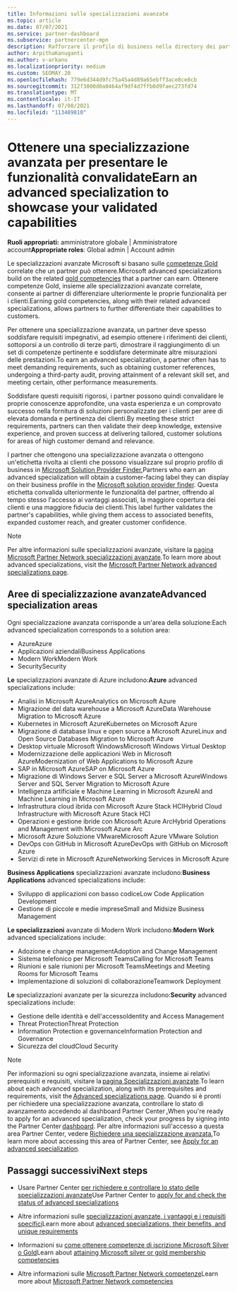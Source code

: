 ```yaml
---
title: Informazioni sulle specializzazioni avanzate
ms.topic: article
ms.date: 07/07/2021
ms.service: partner-dashboard
ms.subservice: partnercenter-mpn
description: Rafforzare il profilo di business nella directory dei partner Microsoft. Informazioni sulle specializzazioni avanzate che è possibile ottenere insieme alle competenze Gold e Silver esistenti.
author: ArpithaKanuganti
ms.author: v-arkanu
ms.localizationpriority: medium
ms.custom: SEOMAY.20
ms.openlocfilehash: 779e6d344d9fc75a45a4d89a65ebff3ace8ce8cb
ms.sourcegitcommit: 312f3800d0a0464af9df4d7ffb0d9faec273fd74
ms.translationtype: MT
ms.contentlocale: it-IT
ms.lasthandoff: 07/08/2021
ms.locfileid: "113489810"
---
```

# <a name="earn-an-advanced-specialization-to-showcase-your-validated-capabilities"></a><span data-ttu-id="96225-104">Ottenere una specializzazione avanzata per presentare le funzionalità convalidate</span><span class="sxs-lookup"><span data-stu-id="96225-104">Earn an advanced specialization to showcase your validated capabilities</span></span>

<span data-ttu-id="96225-105">**Ruoli appropriati:** amministratore globale | Amministratore account</span><span class="sxs-lookup"><span data-stu-id="96225-105">**Appropriate roles**: Global admin | Account admin</span></span>

<span data-ttu-id="96225-106">Le specializzazioni avanzate Microsoft si basano sulle [competenze Gold](learn-about-competencies.md) correlate che un partner può ottenere.</span><span class="sxs-lookup"><span data-stu-id="96225-106">Microsoft advanced specializations build on the related [gold competencies](learn-about-competencies.md) that a partner can earn.</span></span> <span data-ttu-id="96225-107">Ottenere competenze Gold, insieme alle specializzazioni avanzate correlate, consente ai partner di differenziare ulteriormente le proprie funzionalità per i clienti.</span><span class="sxs-lookup"><span data-stu-id="96225-107">Earning gold competencies, along with their related advanced specializations, allows partners to further differentiate their capabilities to customers.</span></span>

<span data-ttu-id="96225-108">Per ottenere una specializzazione avanzata, un partner deve spesso soddisfare requisiti impegnativi, ad esempio ottenere i riferimenti dei clienti, sottoporsi a un controllo di terze parti, dimostrare il raggiungimento di un set di competenze pertinente e soddisfare determinate altre misurazioni delle prestazioni.</span><span class="sxs-lookup"><span data-stu-id="96225-108">To earn an advanced specialization, a partner often has to meet demanding requirements, such as obtaining customer references, undergoing a third-party audit, proving attainment of a relevant skill set, and meeting certain, other performance measurements.</span></span>

<span data-ttu-id="96225-109">Soddisfare questi requisiti rigorosi, i partner possono quindi convalidare le proprie conoscenze approfondite, una vasta esperienza e un comprovato successo nella fornitura di soluzioni personalizzate per i clienti per aree di elevata domanda e pertinenza dei clienti.</span><span class="sxs-lookup"><span data-stu-id="96225-109">By meeting these strict requirements, partners can then validate their deep knowledge, extensive experience, and proven success at delivering tailored, customer solutions for areas of high customer demand and relevance.</span></span>

<span data-ttu-id="96225-110">I partner che ottengono una specializzazione avanzata o ottengono un'etichetta rivolta ai clienti che possono visualizzare sul proprio profilo di business in [Microsoft Solution Provider Finder.](https://www.microsoft.com/solution-providers/home)</span><span class="sxs-lookup"><span data-stu-id="96225-110">Partners who earn an advanced specialization will obtain a customer-facing label they can display on their business profile in the [Microsoft solution provider finder](https://www.microsoft.com/solution-providers/home).</span></span> <span data-ttu-id="96225-111">Questa etichetta convalida ulteriormente le funzionalità del partner, offrendo al tempo stesso l'accesso ai vantaggi associati, la maggiore copertura dei clienti e una maggiore fiducia dei clienti.</span><span class="sxs-lookup"><span data-stu-id="96225-111">This label further validates the partner's capabilities, while giving them access to associated benefits, expanded customer reach, and greater customer confidence.</span></span>

> [!NOTE]
> <span data-ttu-id="96225-112">Per altre informazioni sulle specializzazioni avanzate, visitare la [pagina Microsoft Partner Network specializzazioni avanzate](https://partner.microsoft.com/membership/advanced-specialization).</span><span class="sxs-lookup"><span data-stu-id="96225-112">To learn more about advanced specializations, visit the [Microsoft Partner Network advanced specializations page](https://partner.microsoft.com/membership/advanced-specialization).</span></span>

## <a name="advanced-specialization-areas"></a><span data-ttu-id="96225-113">Aree di specializzazione avanzate</span><span class="sxs-lookup"><span data-stu-id="96225-113">Advanced specialization areas</span></span>

<span data-ttu-id="96225-114">Ogni specializzazione avanzata corrisponde a un'area della soluzione:</span><span class="sxs-lookup"><span data-stu-id="96225-114">Each advanced specialization corresponds to a solution area:</span></span>

- <span data-ttu-id="96225-115">Azure</span><span class="sxs-lookup"><span data-stu-id="96225-115">Azure</span></span>
- <span data-ttu-id="96225-116">Applicazioni aziendali</span><span class="sxs-lookup"><span data-stu-id="96225-116">Business Applications</span></span>
- <span data-ttu-id="96225-117">Modern Work</span><span class="sxs-lookup"><span data-stu-id="96225-117">Modern Work</span></span>
- <span data-ttu-id="96225-118">Security</span><span class="sxs-lookup"><span data-stu-id="96225-118">Security</span></span>

<span data-ttu-id="96225-119">**Le** specializzazioni avanzate di Azure includono:</span><span class="sxs-lookup"><span data-stu-id="96225-119">**Azure** advanced specializations include:</span></span>

- <span data-ttu-id="96225-120">Analisi in Microsoft Azure</span><span class="sxs-lookup"><span data-stu-id="96225-120">Analytics on Microsoft Azure</span></span>
- <span data-ttu-id="96225-121">Migrazione del data warehouse a Microsoft Azure</span><span class="sxs-lookup"><span data-stu-id="96225-121">Data Warehouse Migration to Microsoft Azure</span></span>
- <span data-ttu-id="96225-122">Kubernetes in Microsoft Azure</span><span class="sxs-lookup"><span data-stu-id="96225-122">Kubernetes on Microsoft Azure</span></span>
- <span data-ttu-id="96225-123">Migrazione di database linux e open source a Microsoft Azure</span><span class="sxs-lookup"><span data-stu-id="96225-123">Linux and Open Source Databases Migration to Microsoft Azure</span></span>
- <span data-ttu-id="96225-124">Desktop virtuale Microsoft Windows</span><span class="sxs-lookup"><span data-stu-id="96225-124">Microsoft Windows Virtual Desktop</span></span>
- <span data-ttu-id="96225-125">Modernizzazione delle applicazioni Web in Microsoft Azure</span><span class="sxs-lookup"><span data-stu-id="96225-125">Modernization of Web Applications to Microsoft Azure</span></span>
- <span data-ttu-id="96225-126">SAP in Microsoft Azure</span><span class="sxs-lookup"><span data-stu-id="96225-126">SAP on Microsoft Azure</span></span>
- <span data-ttu-id="96225-127">Migrazione di Windows Server e SQL Server a Microsoft Azure</span><span class="sxs-lookup"><span data-stu-id="96225-127">Windows Server and SQL Server Migration to Microsoft Azure</span></span>
- <span data-ttu-id="96225-128">Intelligenza artificiale e Machine Learning in Microsoft Azure</span><span class="sxs-lookup"><span data-stu-id="96225-128">AI and Machine Learning in Microsoft Azure</span></span>
- <span data-ttu-id="96225-129">Infrastruttura cloud ibrida con Microsoft Azure Stack HCI</span><span class="sxs-lookup"><span data-stu-id="96225-129">Hybrid Cloud Infrastructure with Microsoft Azure Stack HCI</span></span>
- <span data-ttu-id="96225-130">Operazioni e gestione ibride con Microsoft Azure Arc</span><span class="sxs-lookup"><span data-stu-id="96225-130">Hybrid Operations and Management with Microsoft Azure Arc</span></span>
- <span data-ttu-id="96225-131">Microsoft Azure Soluzione VMware</span><span class="sxs-lookup"><span data-stu-id="96225-131">Microsoft Azure VMware Solution</span></span>
- <span data-ttu-id="96225-132">DevOps con GitHub in Microsoft Azure</span><span class="sxs-lookup"><span data-stu-id="96225-132">DevOps with GitHub on Microsoft Azure</span></span>
- <span data-ttu-id="96225-133">Servizi di rete in Microsoft Azure</span><span class="sxs-lookup"><span data-stu-id="96225-133">Networking Services in Microsoft Azure</span></span>


<span data-ttu-id="96225-134">**Business Applications** specializzazioni avanzate includono:</span><span class="sxs-lookup"><span data-stu-id="96225-134">**Business Applications** advanced specializations include:</span></span>

- <span data-ttu-id="96225-135">Sviluppo di applicazioni con basso codice</span><span class="sxs-lookup"><span data-stu-id="96225-135">Low Code Application Development</span></span>
- <span data-ttu-id="96225-136">Gestione di piccole e medie imprese</span><span class="sxs-lookup"><span data-stu-id="96225-136">Small and Midsize Business Management</span></span>

<span data-ttu-id="96225-137">**Le specializzazioni** avanzate di Modern Work includono:</span><span class="sxs-lookup"><span data-stu-id="96225-137">**Modern Work** advanced specializations include:</span></span>

- <span data-ttu-id="96225-138">Adozione e change management</span><span class="sxs-lookup"><span data-stu-id="96225-138">Adoption and Change Management</span></span>
- <span data-ttu-id="96225-139">Sistema telefonico per Microsoft Teams</span><span class="sxs-lookup"><span data-stu-id="96225-139">Calling for Microsoft Teams</span></span>
- <span data-ttu-id="96225-140">Riunioni e sale riunioni per Microsoft Teams</span><span class="sxs-lookup"><span data-stu-id="96225-140">Meetings and Meeting Rooms for Microsoft Teams</span></span>
- <span data-ttu-id="96225-141">Implementazione di soluzioni di collaborazione</span><span class="sxs-lookup"><span data-stu-id="96225-141">Teamwork Deployment</span></span>

<span data-ttu-id="96225-142">**Le** specializzazioni avanzate per la sicurezza includono:</span><span class="sxs-lookup"><span data-stu-id="96225-142">**Security** advanced specializations include:</span></span>

- <span data-ttu-id="96225-143">Gestione delle identità e dell'accesso</span><span class="sxs-lookup"><span data-stu-id="96225-143">Identity and Access Management</span></span>
- <span data-ttu-id="96225-144">Threat Protection</span><span class="sxs-lookup"><span data-stu-id="96225-144">Threat Protection</span></span>
- <span data-ttu-id="96225-145">Information Protection e governance</span><span class="sxs-lookup"><span data-stu-id="96225-145">Information Protection and Governance</span></span>
- <span data-ttu-id="96225-146">Sicurezza del cloud</span><span class="sxs-lookup"><span data-stu-id="96225-146">Cloud Security</span></span>

> [!NOTE]
> <span data-ttu-id="96225-147">Per informazioni su ogni specializzazione avanzata, insieme ai relativi prerequisiti e requisiti, visitare la [pagina Specializzazioni avanzate](https://partner.microsoft.com/membership/advanced-specialization).</span><span class="sxs-lookup"><span data-stu-id="96225-147">To learn about each advanced specialization, along with its prerequisites and requirements, visit the [Advanced specializations page](https://partner.microsoft.com/membership/advanced-specialization).</span></span> <span data-ttu-id="96225-148">Quando si è pronti per richiedere una specializzazione avanzata, controllare lo stato di avanzamento accedendo al dashboard Partner Center [.](https://partner.microsoft.com/dashboard)</span><span class="sxs-lookup"><span data-stu-id="96225-148">When you're ready to apply for an advanced specialization, check your progress by signing into the Partner Center [dashboard](https://partner.microsoft.com/dashboard).</span></span> <span data-ttu-id="96225-149">Per altre informazioni sull'accesso a questa area Partner Center, vedere [Richiedere una specializzazione avanzata.](advanced-specializations-apply.md)</span><span class="sxs-lookup"><span data-stu-id="96225-149">To learn more about accessing this area of Partner Center, see [Apply for an advanced specialization](advanced-specializations-apply.md).</span></span>

## <a name="next-steps"></a><span data-ttu-id="96225-150">Passaggi successivi</span><span class="sxs-lookup"><span data-stu-id="96225-150">Next steps</span></span>

- <span data-ttu-id="96225-151">Usare Partner Center [per richiedere e controllare lo stato delle specializzazioni avanzate](advanced-specializations-apply.md)</span><span class="sxs-lookup"><span data-stu-id="96225-151">Use Partner Center to [apply for and check the status of advanced specializations](advanced-specializations-apply.md)</span></span>

- <span data-ttu-id="96225-152">Altre informazioni sulle [specializzazioni avanzate, i vantaggi e i requisiti specifici](https://partner.microsoft.com/membership/advanced-specialization)</span><span class="sxs-lookup"><span data-stu-id="96225-152">Learn more about [advanced specializations, their benefits, and unique requirements](https://partner.microsoft.com/membership/advanced-specialization)</span></span>

- <span data-ttu-id="96225-153">Informazioni su [come ottenere competenze di iscrizione Microsoft Silver o Gold](learn-about-competencies.md)</span><span class="sxs-lookup"><span data-stu-id="96225-153">Learn about [attaining Microsoft silver or gold membership competencies](learn-about-competencies.md)</span></span>

- <span data-ttu-id="96225-154">Altre informazioni sulle [Microsoft Partner Network competenze](https://partner.microsoft.com/membership/competencies)</span><span class="sxs-lookup"><span data-stu-id="96225-154">Learn more about [Microsoft Partner Network competencies](https://partner.microsoft.com/membership/competencies)</span></span>